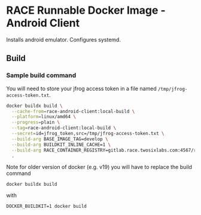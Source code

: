 # RACE Runnable Docker Image - Android Client

Installs android emulator. Configures systemd. 

## Build

### Sample build command

You will need to store your jfrog access token in a file named `/tmp/jfrog-access-token.txt`.

```bash
docker buildx build \
  --cache-from=race-android-client:local-build \
  --platform=linux/amd64 \
  --progress=plain \
  --tag=race-android-client:local-build \
  --secret=id=jfrog_token,src=/tmp/jfrog-access-token.txt \
  --build-arg BASE_IMAGE_TAG=develop \
  --build-arg BUILDKIT_INLINE_CACHE=1 \
  --build-arg RACE_CONTAINER_REGISTRY=gitlab.race.twosixlabs.com:4567/race-ta3/race-images-base/ \
  .
```

Note for older version of docker (e.g. v19) you will have to replace the build command
```
docker buildx build
```
with
```
DOCKER_BUILDKIT=1 docker build
```

